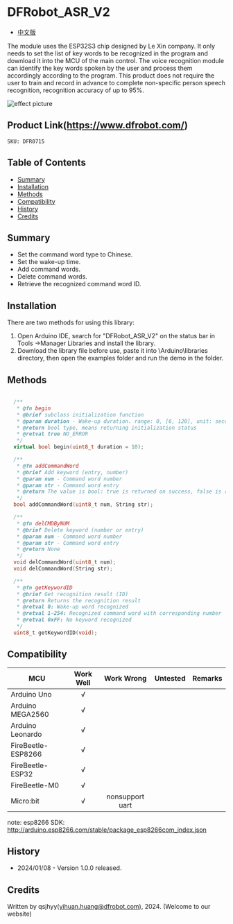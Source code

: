 # DFRobot_ASR_V2
- [中文版](./README_CN.md)

The module uses the ESP32S3 chip designed by Le Xin company. It only needs to set the list of key words to be recognized in the program and download it into the MCU of the main control. The voice recognition module can identify the key words spoken by the user and process them accordingly according to the program. This product does not require the user to train and record in advance to complete non-specific person speech recognition, recognition accuracy of up to 95%.

![effect picture](./resources/images/DFR0715.png)


## Product Link(https://www.dfrobot.com/)

    SKU: DFR0715


## Table of Contents

* [Summary](#Summary)
* [Installation](#Installation)
* [Methods](#Methods)
* [Compatibility](#Compatibility)
* [History](#History)
* [Credits](#Credits)


## Summary

  * Set the command word type to Chinese.
  * Set the wake-up time.
  * Add command words.
  * Delete command words.
  * Retrieve the recognized command word ID.


## Installation
There are two methods for using this library:<br>
1. Open Arduino IDE, search for "DFRobot_ASR_V2" on the status bar in Tools ->Manager Libraries and install the library.<br>
2. Download the library file before use, paste it into \Arduino\libraries directory, then open the examples folder and run the demo in the folder.<br>


## Methods

```C++

  /**
   * @fn begin
   * @brief subclass initialization function
   * @param duration - Wake-up duration. range: 0, [6, 120], unit: second. note: 0 To always stay awake.
   * @return bool type, means returning initialization status
   * @retval true NO_ERROR
   */
  virtual bool begin(uint8_t duration = 10);

  /**
   * @fn addCommandWord
   * @brief Add keyword (entry, number)
   * @param num - Command word number
   * @param str - Command word entry
   * @return The value is bool: true is returned on success, false is returned on failure
   */
  bool addCommandWord(uint8_t num, String str);

  /**
   * @fn delCMDByNUM
   * @brief Delete keyword (number or entry)
   * @param num - Command word number
   * @param str - Command word entry
   * @return None
   */
  void delCommandWord(uint8_t num);
  void delCommandWord(String str);

  /**
   * @fn getKeywordID
   * @brief Get recognition result (ID)
   * @return Returns the recognition result
   * @retval 0: Wake-up word recognized
   * @retval 1~254: Recognized command word with corresponding number
   * @retval 0xFF: No keyword recognized
   */
  uint8_t getKeywordID(void);

```


## Compatibility

MCU                | Work Well    |   Work Wrong    | Untested    | Remarks
------------------ | :----------: | :-------------: | :---------: | :----:
Arduino Uno        |      √       |                 |             |
Arduino MEGA2560   |      √       |                 |             |
Arduino Leonardo   |      √       |                 |             |
FireBeetle-ESP8266 |      √       |                 |             |
FireBeetle-ESP32   |      √       |                 |             |
FireBeetle-M0      |      √       |                 |             |
Micro:bit          |      √       | nonsupport uart |             |

note: esp8266 SDK: http://arduino.esp8266.com/stable/package_esp8266com_index.json


## History

- 2024/01/08 - Version 1.0.0 released.


## Credits

Written by qsjhyy(yihuan.huang@dfrobot.com), 2024. (Welcome to our website)

